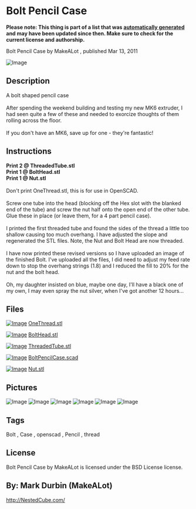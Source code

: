 Bolt Pencil Case
===============
**Please note: This thing is part of a list that was [automatically generated](https://github.com/carlosgs/export-things) and may have been updated since then. Make sure to check for the current license and authorship.**  

Bolt Pencil Case  by MakeALot , published Mar 13, 2011

![Image](img/Bolt_Pencil_Case_display_large_display_large.jpg)

Description
--------
A bolt shaped pencil case<br />
<br />
After spending the weekend building and testing my new MK6 extruder, I had seen quite a few of these and needed to exorcize thoughts of them rolling across the floor.<br />
<br />
If you don't have an MK6, save up for one - they're fantastic!

Instructions
--------
<b>Print 2 @ ThreadedTube.stl<br />
Print 1 @ BoltHead.stl<br />
Print 1 @ Nut.stl</b><br />
<br />
Don't print OneThread.stl, this is for use in OpenSCAD.<br />
<br />
Screw one tube into the head (blocking off the Hex slot with the blanked end of the tube) and screw the nut half onto the open end of the other tube.  Glue these in place (or leave them, for a 4 part pencil case).<br />
<br />
I printed the first threaded tube and found the sides of the thread a little too shallow causing too much overhang. I have adjusted the slope and regenerated the STL files.  Note, the Nut and Bolt Head are now threaded.<br />
<br />
I have now printed these revised versions so I have uploaded an image of the finished Bolt. I've uploaded all the files, I did need to adjust my feed rate down to stop the overhang strings (1.8) and I reduced the fill to 20% for the nut and the bolt head.<br />
<br />
Oh, my daughter insisted on blue, maybe one day, I'll have a black one of my own, I may even spray the nut silver, when I've got another 12 hours...

Files
--------
[![Image](img/OneThread_preview_tinycard.jpg)](OneThread.stl)
 [ OneThread.stl](OneThread.stl)  

[![Image](img/BoltHead_preview_tinycard.jpg)](BoltHead.stl)
 [ BoltHead.stl](BoltHead.stl)  

[![Image](img/ThreadedTube_preview_tinycard.jpg)](ThreadedTube.stl)
 [ ThreadedTube.stl](ThreadedTube.stl)  

[![Image](img/Gears_preview_tinycard.jpg)](BoltPencilCase.scad)
 [ BoltPencilCase.scad](BoltPencilCase.scad)  

[![Image](img/Nut_preview_tinycard.jpg)](Nut.stl)
 [ Nut.stl](Nut.stl)  



Pictures
--------
![Image](img/OneThread_display_large.jpg)
![Image](img/BoltHead_display_large.jpg)
![Image](img/Nut_display_large.jpg)
![Image](img/ThreadedTube_display_large.jpg)
![Image](img/Nut_display_large_display_large.jpg)
![Image](img/Bolt_display_large_display_large.jpg)


Tags
--------
Bolt , Case , openscad , Pencil , thread  

  

License
--------
Bolt Pencil Case by MakeALot is licensed under the BSD License license.  



By: Mark Durbin (MakeALot)
--------
<http://NestedCube.com/>